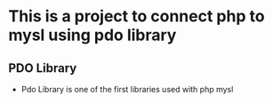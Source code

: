 # This is a project to connect php to mysl using pdo library

## PDO Library

- Pdo Library is one of the first libraries used with php mysl
